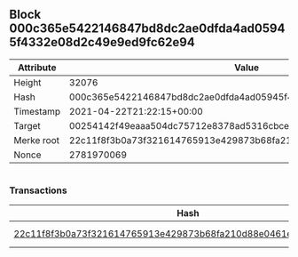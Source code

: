 ## Block 000c365e5422146847bd8dc2ae0dfda4ad05945f4332e08d2c49e9ed9fc62e94

Attribute | Value
--- | ---
Height | 32076
Hash | 000c365e5422146847bd8dc2ae0dfda4ad05945f4332e08d2c49e9ed9fc62e94
Timestamp | 2021-04-22T21:22:15+00:00
Target | 00254142f49eaaa504dc75712e8378ad5316cbcead634704b3734b6271167cc4
Merke root | 22c11f8f3b0a73f321614765913e429873b68fa210d88e0461e6fb77d86a7a72
Nonce | 2781970069

```

```

### Transactions

Hash | Amount
--- | ---
[22c11f8f3b0a73f321614765913e429873b68fa210d88e0461e6fb77d86a7a72](22c11f8f3b0a73f321614765913e429873b68fa210d88e0461e6fb77d86a7a72.md) | 10.00000000 SKEPTI 
